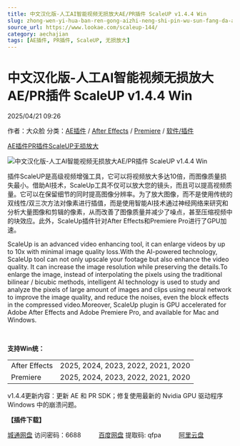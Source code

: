 ```yaml
---
title: 中文汉化版-人工AI智能视频无损放大AE/PR插件 ScaleUP v1.4.4 Win
slug: zhong-wen-yi-hua-ban-ren-gong-aizhi-neng-shi-pin-wu-sun-fang-da-ae-prcha-jian-scaleup-v1-4-4-win
source_url: https://www.lookae.com/scaleup-144/
category: aechajian
tags: [AE插件, PR插件, ScaleUP, 无损放大]
---
```

# 中文汉化版-人工AI智能视频无损放大AE/PR插件 ScaleUP v1.4.4 Win

2025/04/21 09:26

作者：大众脸
分类：[AE插件](https://www.lookae.com/after-effects/aechajian/) / [After Effects](https://www.lookae.com/after-effects/) / [Premiere](https://www.lookae.com/qitarjcj/premierezy/) / [软件/插件](https://www.lookae.com/qitarjcj/)

[AE插件](https://www.lookae.com/tag/ae%e6%8f%92%e4%bb%b6/)[PR插件](https://www.lookae.com/tag/pr%e6%8f%92%e4%bb%b6/)[ScaleUP](https://www.lookae.com/tag/scaleup/)[无损放大](https://www.lookae.com/tag/%e6%97%a0%e6%8d%9f%e6%94%be%e5%a4%a7/)

![中文汉化版-人工AI智能视频无损放大AE/PR插件 ScaleUP v1.4.4 Win](https://www.lookae.com/wp-content/uploads/2025/04/ScaleUp.jpg "中文汉化版-人工AI智能视频无损放大AE/PR插件 ScaleUP v1.4.4 Win-LookAE.com")

插件ScaleUP是高级视频增强工具，它可以将视频放大多达10倍，而图像质量损失最小。借助AI技术，ScaleUp工具不仅可以放大您的镜头，而且可以提高视频质量。它可以在保留细节的同时提高图像分辨率。为了放大图像，而不是使用传统的双线性/双三次方法对像素进行插值，而是使用智能AI技术通过神经网络来研究和分析大量图像和剪辑的像素，从而改善了图像质量并减少了噪点，甚至压缩视频中的块效应。此外，ScaleUp插件针对After Effects和Premiere Pro进行了GPU加速。

ScaleUp is an advanced video enhancing tool, it can enlarge videos by up to 10x with minimal image quality loss.With the AI-powered technology, ScaleUp tool can not only upscale your footage but also enhance the video quality. It can increase the image resolution while preserving the details.To enlarge the image, instead of interpolating the pixels using the traditional bilinear / bicubic methods, intelligent AI technology is used to study and analyze the pixels of large amount of images and clips using neural network to improve the image quality, and reduce the noises, even the block effects in the compressed video.Moreover, ScaleUp plugin is GPU accelerated for Adobe After Effects and Adobe Premiere Pro, and available for Mac and Windows.

[﻿﻿﻿](https://cloud.video.taobao.com//play/u/705956171/p/1/e/6/t/1/287454578393.mp4)

**支持Win统：**

|  |  |
| --- | --- |
| After Effects | 2025, 2024, 2023, 2022, 2021, 2020 |
| Premiere | 2025, 2024, 2023, 2022, 2021, 2020 |

v1.4.4更新内容：更新 AE 和 PR SDK；修复使用最新的 Nvidia GPU 驱动程序 Windows 中的崩溃问题。

**【插件下载】**

[城通网盘](https://url70.ctfile.com/f/2827370-1499705768-8dded3?p=4431) 访问密码：6688          [百度网盘](https://pan.baidu.com/s/1rjhWSlLeN0UzSKC_LUnP5A?pwd=qfpa) 提取码: qfpa          [阿里云盘](https://www.alipan.com/s/PjUQTmw2goj)
